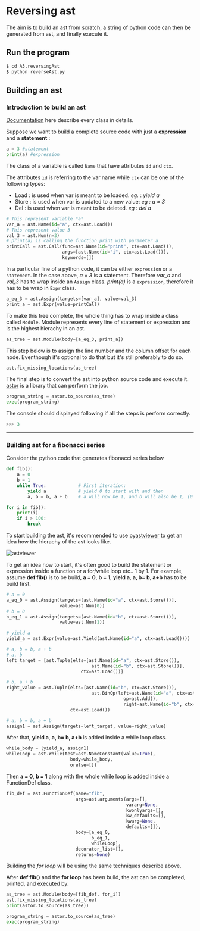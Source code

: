 # Reversing ast
The aim is to build an ast from scratch, a string of python code can then be generated from ast, and finally execute it. 

## Run the program

```sh
$ cd A3.reversingAst
$ python reverseAst.py
```

## Building an ast

### Introduction to build an ast
[Documentation](https://greentreesnakes.readthedocs.io/en/latest/nodes.html) here describe every class in details.

Suppose we want to build a complete source code with just a **expression** and a **statement** :
```python
a = 3 #statement
print(a) #expression
```
The class of a variable is called `Name` that have attributes `id` and `ctx`. 

The attributes `id` is referring to the var name while `ctx` can be one of the following types:

- Load : is used when var is meant to be loaded. *eg.* :  *yield a*
- Store : is used when var is updated to a new value: *eg : a = 3*
- Del : is used when var is meant to be deleted. *eg : del a*

```python
# This represent variable *a*
var_a = ast.Name(id="a", ctx=ast.Load())
# This represent value 3
val_3 = ast.Num(n=3)
# print(a) is calling the function print with parameter a
printCall = ast.Call(func=ast.Name(id="print", ctx=ast.Load()),
                     args=[ast.Name(id="i", ctx=ast.Load())],
                     keywords=[])
```

In a particular line of a python code, it can be either `expression` or a `statement`. In the case above, *a = 3* is a statement. Therefore *var_a* and *val_3* has to wrap inside an `Assign` class. *print(a)* is a `expression`, therefore it has to be wrap in `Expr` class. 
```python
a_eq_3 = ast.Assign(targets=[var_a], value=val_3)
print_a = ast.Expr(value=printCall)
```
 
To make this tree complete, the whole thing has to wrap inside a class called `Module`. Module represents every line of statement or expression and is the highest hierachy in an ast. 
```python
as_tree = ast.Module(body=[a_eq_3, print_a])
```
This step below is to assign the line number and the column offset for each node. Eventhough it's optional to do that but it's still preferably to do so.
```python
ast.fix_missing_locations(as_tree)
```
The final step is to convert the ast into python source code and execute it. [astor](http://astor.readthedocs.io/en/latest/) is a library that can perform the job.
```python
program_string = astor.to_source(as_tree)
exec(program_string)
```
The console should displayed following if all the steps is perform correctly. 
```python
>>> 3
```
---
### Building ast for a fibonacci series
Consider the python code that generates fibonacci series below
```python
def fib():
    a = 0
    b = 1
    while True:            # First iteration:
        yield a            # yield 0 to start with and then
        a, b = b, a + b    # a will now be 1, and b will also be 1, (0 + 1)

for i in fib():
    print(i)
    if i > 100:
        break
```

To start building the ast, it's recommended to use [pyastviewer](https://github.com/titusjan/astviewer) to get an idea how the hierachy of the ast looks like. 

![astviewer](https://github.com/usagitoneko97/python-ast/blob/master/A3.reversingAst/resources/astviewer.svg)

To get an idea how to start, it's often good to build the statement or expression inside a function or a for/while loop etc.. 1 by 1. For example, assume **def fib()** is to be build, **a = 0**, **b = 1**, **yield a**, **a, b= b, a+b** has to be build first.
```python
# a = 0
a_eq_0 = ast.Assign(targets=[ast.Name(id="a", ctx=ast.Store())],
                    value=ast.Num(0))
# b = 0
b_eq_1 = ast.Assign(targets=[ast.Name(id="b", ctx=ast.Store())],
                    value=ast.Num(1))

# yield a
yield_a = ast.Expr(value=ast.Yield(ast.Name(id="a", ctx=ast.Load())))

# a, b = b, a + b
# a, b
left_target = [ast.Tuple(elts=[ast.Name(id="a", ctx=ast.Store()),
                                ast.Name(id="b", ctx=ast.Store())],
                            ctx=ast.Load())]

# b, a + b
right_value = ast.Tuple(elts=[ast.Name(id="b", ctx=ast.Store()),
                                ast.BinOp(left=ast.Name(id="a", ctx=ast.Load()),
                                            op=ast.Add(),
                                            right=ast.Name(id="b", ctx=ast.Load()))],
                        ctx=ast.Load())

# a, b = b, a + b
assign1 = ast.Assign(targets=left_target, value=right_value)
```

After that, **yield a**, **a, b= b, a+b** is added inside a while loop class. 
```python
while_body = [yield_a, assign1]
whileLoop = ast.While(test=ast.NameConstant(value=True),
                        body=while_body,
                        orelse=[])

```

Then **a = 0**, **b = 1** along with the whole while loop is added inside a FunctionDef class.
```python
fib_def = ast.FunctionDef(name="fib",
                          args=ast.arguments(args=[],
                                             vararg=None,
                                             kwonlyargs=[],
                                             kw_defaults=[],
                                             kwarg=None,
                                             defaults=[]),
                          body=[a_eq_0,
                                b_eq_1,
                                whileLoop],
                          decorator_list=[],
                          returns=None)
```

Building the *for loop* will be using the same techniques describe above. 

After **def fib()** and the **for loop** has been build, the ast can be completed, printed, and executed by:

```python
as_tree = ast.Module(body=[fib_def, for_i])
ast.fix_missing_locations(as_tree)
print(astor.to_source(as_tree))

program_string = astor.to_source(as_tree)
exec(program_string)
```